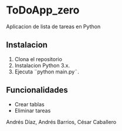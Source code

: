 # ToDoApp_zero
Aplicacion de lista de tareas en Python

## Instalacion
1. Clona el repositorio
2. Instalacion Python 3.x.
3. Ejecuta ¨python main.py¨.

## Funcionalidades
- Crear tablas
- Eliminar tareas

Andrés Díaz, Andrés Barrios, César Caballero

